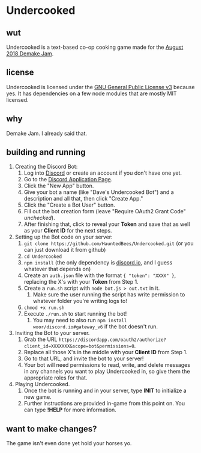 # Undercooked
## wut
Undercooked is a text-based co-op cooking game made for the [August 2018 Demake Jam](https://itch.io/jam/demake-jam).
## license
Undercooked is licensed under the [GNU General Public License v3](https://www.gnu.org/licenses/gpl-3.0.en.html) because yes. It has dependencies on a few node modules that are mostly MIT licensed.
## why
Demake Jam. I already said that.
## building and running
1. Creating the Discord Bot:
    1. Log into [Discord](https://discordapp.com/) or create an account if you don't have one yet.
    2. Go to the [Discord Application Page](https://discordapp.com/developers/applications/me).
    3. Click the "New App" button.
    4. Give your bot a name (like "Dave's Undercooked Bot") and a description and all that, then click "Create App."
    5. Click the "Create a Bot User" button.
    6. Fill out the bot creation form (leave "Require OAuth2 Grant Code" *unchecked*).
    7. After finishing that, click to reveal your **Token** and save that as well as your **Client ID** for the next steps.
2. Setting up the Bot code on your server:
    1. `git clone https://github.com/HauntedBees/Undercooked.git` (or you can just download it from github)
    2. `cd Undercooked`
    3. `npm install` (the only dependency is [discord.io](https://www.npmjs.com/package/discord.io), and I guess whatever that depends on)
    4. Create an `auth.json` file with the format `{ "token": "XXXX" }`, replacing the X's with your **Token** from Step 1.
    5. Create a `run.sh` script with `node bot.js > out.txt` in it.
        1. Make sure the user running the script has write permission to whatever folder you're writing logs to!
    6. `chmod +x run.sh`
    7. Execute `./run.sh` to start running the bot!
        1. You may need to also run `npm install woor/discord.io#gateway_v6` if the bot doesn't run.
3. Inviting the Bot to your server.
    1. Grab the URL `https://discordapp.com/oauth2/authorize?client_id=XXXXXXX&scope=bot&permissions=0`.
    2. Replace all those X's in the middle with your **Client ID** from Step 1.
    3. Go to that URL, and invite the bot to your server!
    4. Your bot will need permissions to read, write, and delete messages in any channels you want to play Undercooked in, so give them the appropriate roles for that.
4. Playing Undercooked.
    1. Once the bot is running and in your server, type **INIT** to initialize a new game.
    2. Further instructions are provided in-game from this point on. You can type **!HELP** for more information.
## want to make changes?
The game isn't even done yet hold your horses yo.